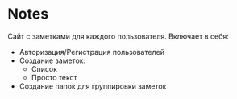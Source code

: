 # Notes

Сайт с заметками для каждого пользователя.
Включает в себя:

- Авторизация/Регистрация пользователей
- Создание заметок:
  - Список
  - Просто текст
- Создание папок для группировки заметок
